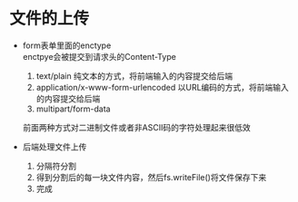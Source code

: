  # 文件的上传

 - form表单里面的enctype   
    enctpye会被提交到请求头的Content-Type
    1. text/plain
        纯文本的方式，将前端输入的内容提交给后端
    2. application/x-www-form-urlencoded
        以URL编码的方式，将前端输入的内容提交给后端
    3. multipart/form-data

    前面两种方式对二进制文件或者非ASCII码的字符处理起来很低效
 - 后端处理文件上传
    1. 分隔符分割
    2. 得到分割后的每一块文件内容，然后fs.writeFile()将文件保存下来
    3. 完成